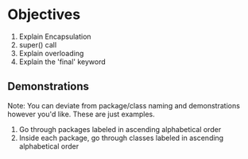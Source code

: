 # Objectives

1. Explain Encapsulation
2. super() call
3. Explain overloading
4. Explain the 'final' keyword

## Demonstrations
Note: You can deviate from package/class naming and demonstrations however you'd like. These are just examples. 

1. Go through packages labeled in ascending alphabetical order
2. Inside each package, go through classes labeled in ascending alphabetical order